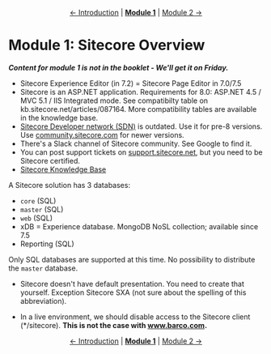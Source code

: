 <p align="center">
    <a href="introduction.md">← Introduction</a> | <strong><a href="#">Module 1</a></strong> | <a href="module-2.md">Module 2 →</a>
</p>

# Module 1: Sitecore Overview

***Content for module 1 is not in the booklet - We'll get it on Friday.***

* Sitecore Experience Editor (in 7.2) = Sitecore Page Editor in 7.0/7.5
* Sitecore is an ASP.NET application. Requirements for 8.0: ASP.NET 4.5 / MVC 5.1 / IIS Integrated mode. See
  compatibilty table on kb.sitecore.net/articles/087164. More compatibility tables are available in the knowledge base.
* [Sitecore Developer network (SDN)][1] is outdated. Use it for pre-8 versions. Use [community.sitecore.com][2] for
  newer versions.
* There's a Slack channel of Sitecore community. See Google to find it.
* You can post support tickets on [support.sitecore.net][3], but you need to be Sitecore certified.
* [Sitecore Knowledge Base][4]

A Sitecore solution has 3 databases:
* `core` (SQL)
* `master` (SQL)
* `web` (SQL)
* xDB = Experience database. MongoDB NoSL collection; available since 7.5
* Reporting (SQL)

Only SQL databases are supported at this time. No possibility to distribute the `master` database.

* Sitecore doesn't have default presentation. You need to create that yourself. Exception Sitecore SXA (not sure about
  the spelling of this abbreviation).

* In a live environment, we should disable access to the Sitecore client (*/sitecore). **This is not the case with
  www.barco.com.**

[2]: https://sdn.sitecore.com
[1]: https://community.sitecore.com
[3]: http://support.sitecore.net
[4]: https://kb.sitecore.net

<p align="center">
    <a href="introduction.md">← Introduction</a> | <strong><a href="#">Module 1</a></strong> | <a href="module-2.md">Module 2 →</a>
</p>
